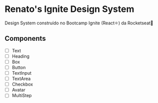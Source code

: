 # Renato's Ignite Design System

Design System construído no Bootcamp Ignite (React⚛️) da Rocketseat🚀

## Components

- [ ] Text
- [ ] Heading
- [ ] Box
- [ ] Button
- [ ] TextInput
- [ ] TextArea
- [ ] Checkbox
- [ ] Avatar
- [ ] MultiStep